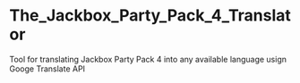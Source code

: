 # The_Jackbox_Party_Pack_4_Translator
Tool for translating Jackbox Party Pack 4 into any available language usign Googe Translate API
